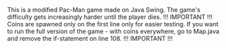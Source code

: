 This is a modified Pac-Man game made on Java Swing. The game's difficulty gets increasingly harder until the player dies.
!!! IMPORTANT !!!
Coins are spawned only on the first line only for easier testing. If you want to run the full version of the game - with coins everywhere, go to Map.java and remove the if-statement on line 108.
!!! IMPORTANT !!!